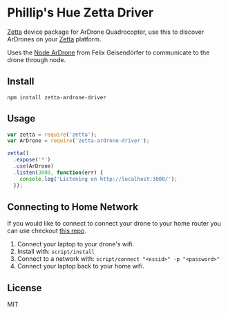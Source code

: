 # Phillip's Hue Zetta Driver

[Zetta](http://zettajs.io) device package for ArDrone Quadrocopter, use this to discover ArDrones on your [Zetta](http://zettajs.io) platform.

Uses the [Node ArDrone](https://github.com/felixge/node-ar-drone) from Felix Geisendörfer to communicate to the drone through node.

## Install

```
npm install zetta-ardrone-driver
```

## Usage

```js
var zetta = require('zetta');
var ArDrone = require('zetta-ardrone-driver');

zetta()
  .expose('*')
  .use(ArDrone)
  .listen(3000, function(err) {
    console.log('Listening on http://localhost:3000/');
  });

```

## Connecting to Home Network

If you would like to connect to connect your drone to your home router you can use checkout [this repo](https://github.com/daraosn/ardrone-wpa2).

1. Connect your laptop to your drone's wifi.
2. Install with: ```script/install```
3. Connect to a network with: ```script/connect "<essid>" -p "<password>"```
4. Connect your laptop back to your home wifi.

## License

MIT
